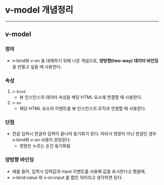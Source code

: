 # v-model 개념정리

---

>

## v-model

### 정의

- v-bind와 v-on 을 대체하기 위해 나온 개념으로, **양방향(two-way) 데이터 바인딩**을 만들고 싶을 때 사용한다. 

### 속성 

1. `v-bind` 
   - 뷰 인스턴스의 데이터 속성을 해당 HTML 요소에 연결할 때 사용한다.
2. `v-on` 
   - 해당 HTML 요소의 이벤트를 뷰 인스턴스의 로직과 연결할 때 사용한다.

### 단점

- 한글 입력시 한글자 입력이 끝나야 동기화가 된다. 따라서 영문이 아닌 한글인 경우 v-bind와 v-on 사용이 권장된다. 
  - 영문은 누르는 순간 동기화됨 

### 양방향 바인딩 

- 예를 들어, 입력시 입력값과 input 이벤트를 사용해 값을 표시한다고 했을때, 
- v-bind:value 와 v-on:input 를 합친 의미라고 생각하면 된다. 